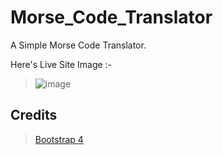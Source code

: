 # Morse_Code_Translator
A Simple Morse Code Translator.

Here's Live Site Image :-
> ![image](https://user-images.githubusercontent.com/65772870/147604444-61b68088-4ccc-4d5a-935d-981954c423b1.png)

## Credits
> [Bootstrap 4](https://getbootstrap.com/docs/4.0/getting-started/introduction/)

